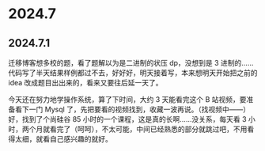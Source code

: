 # 2024.7

## 2024.7.1

迁移博客想多校的题，看了题解以为是二进制的状压 dp，没想到是 3 进制的……代码写了半天结果样例都过不去，好好好，明天接着写，本来想明天开始把之前的 idea 改成题目出出来的，看来又要往后延一天了。

今天还在努力地学操作系统，算了下时间，大约 3 天能看完这个 B 站视频，要准备看下一门 Mysql 了，先把要看的视频找到，收藏一波再说。（找视频中——）好，找到了个尚硅谷 85 小时的一个课程，这是真的长啊……没关系，每天看 3 小时，两个月就看完了（呵呵），不太可能，中间已经熟悉的部分就跳过吧，不用看得太细，就看自己感兴趣的就好。